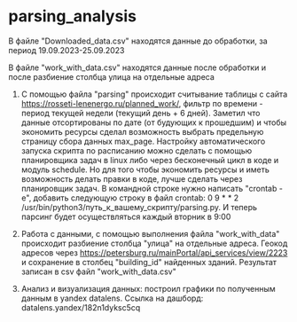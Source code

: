 # parsing_analysis

В файле "Downloaded_data.csv" находятся данные до обработки, за период 19.09.2023-25.09.2023

В файле "work_with_data.csv" находятся данные после обработки и после разбиение столбца улица на отдельные адреса

1) С помощью файла "parsing" происходит считывание таблицы с сайта https://rosseti-lenenergo.ru/planned_work/, фильтр по времени - период текущей недели (текущий день + 6 дней). Заметил что данные отсортированы по дате (от будующих к прошедшим) и чтобы экономить ресурсы сделал возможность выбрать предельную страницу сбора данных max_page. Настройку автоматического запуска скрипта по расписанию можно сделать с помощью планировщика задач в linux либо через бесконечный цикл в коде и модуль schedule. Но для того чтобы экономить ресурсы и иметь возможность делать правки в коде, лучше сделать через планировщик задач. В командной строке нужно написать "crontab -e", добавить следующую строку в файл crontab: 0 9 * * 2 /usr/bin/python3/путь_к_вашему_скрипту/parsing.py. И теперь парсинг будет осуществляться каждый вторник в 9:00
 
2) Работа с данными, с помощью выполнения файла "work_with_data" происходит разбиение столбца "улица" на отдельные адреса. Геокод адресов через https://petersburg.ru/mainPortal/api_services/view/2223 и сохранение в столбец "building_id" найденных зданий. Результат записан в csv файл "work_with_data.csv"
     
3) Анализ и визуализация данных: построил графики по полученным данным в yandex datalens. Ссылка на дашборд: datalens.yandex/182n1dyksc5cq


